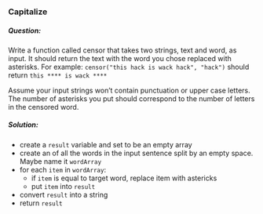 ### Capitalize

##### Question:

Write a function called censor that takes two strings, text and word, as input.
It should return the text with the word you chose replaced with asterisks. For example: `censor("this hack is wack hack", "hack")` should return `this **** is wack ****`

Assume your input strings won’t contain punctuation or upper case letters.
The number of asterisks you put should correspond to the number of letters in the censored word.

##### Solution:

- create a `result` variable and set to be an empty array
- create an of all the words in the input sentence split by an empty space. Maybe name it `wordArray`
- for each `item` in `wordArray`:
  - if `item` is equal to target word, replace item with astericks
  - put `item` into `result`
- convert `result` into a string
- return `result`
